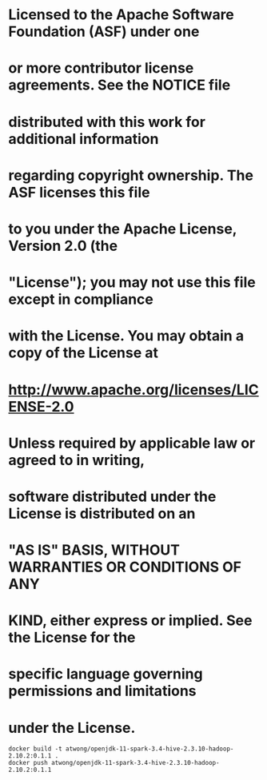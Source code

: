 # Licensed to the Apache Software Foundation (ASF) under one
# or more contributor license agreements.  See the NOTICE file
# distributed with this work for additional information
# regarding copyright ownership.  The ASF licenses this file
# to you under the Apache License, Version 2.0 (the
# "License"); you may not use this file except in compliance
# with the License.  You may obtain a copy of the License at
#
# http://www.apache.org/licenses/LICENSE-2.0
#
# Unless required by applicable law or agreed to in writing,
# software distributed under the License is distributed on an
# "AS IS" BASIS, WITHOUT WARRANTIES OR CONDITIONS OF ANY
# KIND, either express or implied.  See the License for the
# specific language governing permissions and limitations
# under the License. 

```
docker build -t atwong/openjdk-11-spark-3.4-hive-2.3.10-hadoop-2.10.2:0.1.1 .
docker push atwong/openjdk-11-spark-3.4-hive-2.3.10-hadoop-2.10.2:0.1.1
```
